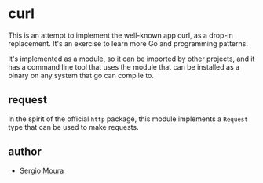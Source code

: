 # curl

This is an attempt to implement the well-known app curl, as a drop-in replacement.
It's an exercise to learn more Go and programming patterns.

It's implemented as a module, so it can be imported by other projects, and it has a
command line tool that uses the module that can be installed as a binary on any system 
that go can compile to.

## request

In the spirit of the official `http` package, this module implements a `Request` type
that can be used to make requests.

## author

* [Sergio Moura](https://sergio.moura.ca)
